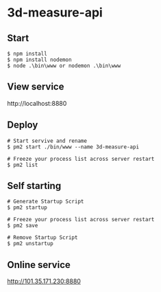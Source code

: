 # 3d-measure-api

## Start

```
$ npm install
$ npm install nodemon
$ node .\bin\www or nodemon .\bin\www
```

## View service

http://localhost:8880


## Deploy

```
# Start servive and rename
$ pm2 start ./bin/www --name 3d-measure-api

# Freeze your process list across server restart
$ pm2 list
```

## Self starting

```
# Generate Startup Script
$ pm2 startup

# Freeze your process list across server restart
$ pm2 save

# Remove Startup Script
$ pm2 unstartup
```

## Online service

http://101.35.171.230:8880